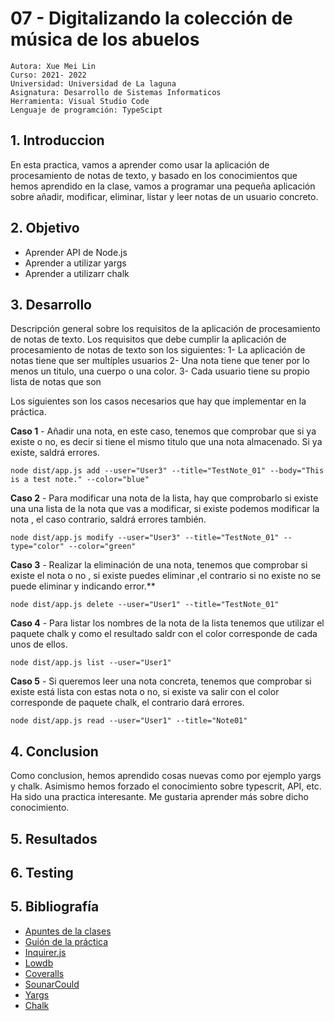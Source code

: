 # 07 - Digitalizando la colección de música de los abuelos
```
Autora: Xue Mei Lin
Curso: 2021- 2022
Universidad: Universidad de La laguna
Asignatura: Desarrollo de Sistemas Informaticos
Herramienta: Visual Studio Code
Lenguaje de programción: TypeScipt
```
## 1. Introduccion
En esta practica, vamos a aprender como usar la aplicación de procesamiento de notas de texto, y basado en los conocimientos que hemos aprendido en la clase, vamos a programar una pequeña aplicación sobre añadir, modificar, eliminar, listar y leer notas de un usuario concreto.

## 2. Objetivo
- Aprender API de Node.js
- Aprender a utilizar yargs
- Aprender a utilizarr chalk

## 3. Desarrollo

Descripción general sobre los requisitos de la aplicación de procesamiento de notas de texto.
Los requisitos que debe cumplir la aplicación de procesamiento de notas de texto son los siguientes:
 1- La aplicación de notas tiene que ser multíples usuarios
 2- Una nota tiene que tener por lo menos un titulo, una cuerpo o una color.
 3- Cada usuario tiene su propio lista de notas que son

Los siguientes son los casos necesarios que hay que implementar en la práctica.

**Caso 1** - Añadir una nota, en este caso, tenemos que comprobar que si ya existe o no, es decir si tiene el mismo titulo que una nota almacenado. Si ya existe, saldrá errores.
```
node dist/app.js add --user="User3" --title="TestNote_01" --body="This is a test note." --color="blue"
```

**Caso 2** - Para modificar una nota de la lista, hay que comprobarlo si existe una una lista de la nota que vas a modificar, si existe podemos modificar la nota , el caso contrario, saldrá errores también.
```
node dist/app.js modify --user="User3" --title="TestNote_01" --type="color" --color="green"
```

**Caso 3** - Realizar la eliminación de una nota, tenemos que comprobar si existe el nota o no , si existe puedes eliminar ,el contrario si no existe no se puede eliminar y indicando error.**
```
node dist/app.js delete --user="User1" --title="TestNote_01"
```

**Caso 4** - Para listar los nombres de la nota de la lista tenemos que utilizar el paquete chalk y como el resultado saldr con el color corresponde de cada unos de ellos.
```
node dist/app.js list --user="User1"
```

**Caso 5** - Si queremos leer una nota concreta, tenemos que comprobar si existe está lista con estas nota o no, si existe va salir con el color corresponde de paquete chalk, el contrario dará errores.
```
node dist/app.js read --user="User1" --title="Note01"
```

## 4. Conclusion
Como conclusion, hemos aprendido cosas nuevas como por ejemplo yargs y chalk. Asimismo hemos forzado el conocimiento sobre typescrit, API, etc. Ha sido una practica interesante. Me gustaria aprender más sobre dicho conocimiento.

## 5. Resultados


## 6. Testing


## 5. Bibliografía
- [Apuntes de la clases](https://ull-esit-inf-dsi-2122.github.io/typescript-theory/)
- [Guión de la práctica](https://ull-esit-inf-dsi-2122.github.io/prct07-music-dataModel/)
- [Inquirer.js](https://www.npmjs.com/package/inquirer)
- [Lowdb](https://www.npmjs.com/package/lowdb)
- [Coveralls](https://coveralls.io/)
- [SounarCould](https://sonarcloud.io/)
- [Yargs](https://www.npmjs.com/package/yargs)
- [Chalk](https://www.npmjs.com/package/chalk)

